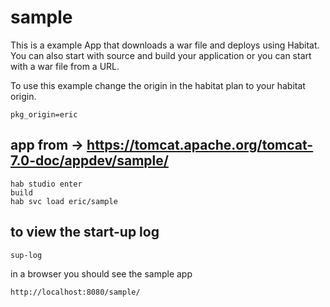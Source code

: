 # sample
This is a example App that downloads a war file and deploys using Habitat. You can also start with source and build your application or you can start with a war file from a URL. 

To use this example change the origin in the habitat plan to your habitat origin. 

```
pkg_origin=eric
```

## app from -> https://tomcat.apache.org/tomcat-7.0-doc/appdev/sample/ 

```
hab studio enter 
build 
hab svc load eric/sample
```
## to view the start-up log
```
sup-log
```
in a browser you should see the sample app

```
http://localhost:8080/sample/
```
